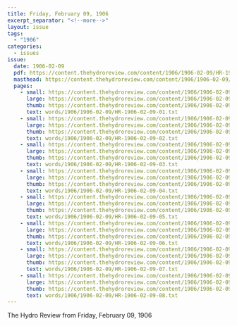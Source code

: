 ```yaml
---
title: Friday, February 09, 1906
excerpt_separator: "<!--more-->"
layout: issue
tags:
  - "1906"
categories:
  - issues
issue:
  date: 1906-02-09
  pdf: https://content.thehydroreview.com/content/1906/1906-02-09/HR-1906-02-09.pdf
  masthead: https://content.thehydroreview.com/content/1906/1906-02-09/masthead/HR-1906-02-09.jpg
  pages:
    - small: https://content.thehydroreview.com/content/1906/1906-02-09/small/HR-1906-02-09-01.jpg
      large: https://content.thehydroreview.com/content/1906/1906-02-09/large/HR-1906-02-09-01.jpg
      thumb: https://content.thehydroreview.com/content/1906/1906-02-09/thumbnails/HR-1906-02-09-01.jpg
      text: words/1906/1906-02-09/HR-1906-02-09-01.txt
    - small: https://content.thehydroreview.com/content/1906/1906-02-09/small/HR-1906-02-09-02.jpg
      large: https://content.thehydroreview.com/content/1906/1906-02-09/large/HR-1906-02-09-02.jpg
      thumb: https://content.thehydroreview.com/content/1906/1906-02-09/thumbnails/HR-1906-02-09-02.jpg
      text: words/1906/1906-02-09/HR-1906-02-09-02.txt
    - small: https://content.thehydroreview.com/content/1906/1906-02-09/small/HR-1906-02-09-03.jpg
      large: https://content.thehydroreview.com/content/1906/1906-02-09/large/HR-1906-02-09-03.jpg
      thumb: https://content.thehydroreview.com/content/1906/1906-02-09/thumbnails/HR-1906-02-09-03.jpg
      text: words/1906/1906-02-09/HR-1906-02-09-03.txt
    - small: https://content.thehydroreview.com/content/1906/1906-02-09/small/HR-1906-02-09-04.jpg
      large: https://content.thehydroreview.com/content/1906/1906-02-09/large/HR-1906-02-09-04.jpg
      thumb: https://content.thehydroreview.com/content/1906/1906-02-09/thumbnails/HR-1906-02-09-04.jpg
      text: words/1906/1906-02-09/HR-1906-02-09-04.txt
    - small: https://content.thehydroreview.com/content/1906/1906-02-09/small/HR-1906-02-09-05.jpg
      large: https://content.thehydroreview.com/content/1906/1906-02-09/large/HR-1906-02-09-05.jpg
      thumb: https://content.thehydroreview.com/content/1906/1906-02-09/thumbnails/HR-1906-02-09-05.jpg
      text: words/1906/1906-02-09/HR-1906-02-09-05.txt
    - small: https://content.thehydroreview.com/content/1906/1906-02-09/small/HR-1906-02-09-06.jpg
      large: https://content.thehydroreview.com/content/1906/1906-02-09/large/HR-1906-02-09-06.jpg
      thumb: https://content.thehydroreview.com/content/1906/1906-02-09/thumbnails/HR-1906-02-09-06.jpg
      text: words/1906/1906-02-09/HR-1906-02-09-06.txt
    - small: https://content.thehydroreview.com/content/1906/1906-02-09/small/HR-1906-02-09-07.jpg
      large: https://content.thehydroreview.com/content/1906/1906-02-09/large/HR-1906-02-09-07.jpg
      thumb: https://content.thehydroreview.com/content/1906/1906-02-09/thumbnails/HR-1906-02-09-07.jpg
      text: words/1906/1906-02-09/HR-1906-02-09-07.txt
    - small: https://content.thehydroreview.com/content/1906/1906-02-09/small/HR-1906-02-09-08.jpg
      large: https://content.thehydroreview.com/content/1906/1906-02-09/large/HR-1906-02-09-08.jpg
      thumb: https://content.thehydroreview.com/content/1906/1906-02-09/thumbnails/HR-1906-02-09-08.jpg
      text: words/1906/1906-02-09/HR-1906-02-09-08.txt
---
```


The Hydro Review from Friday, February 09, 1906

<!--more-->

